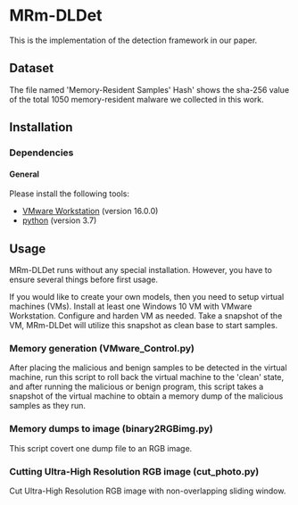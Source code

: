 # MRm-DLDet

This is the implementation of the detection framework in our paper.

## Dataset
The file named 'Memory-Resident Samples' Hash' shows  the sha-256 value of the total 1050 memory-resident malware we collected in this work.
## Installation

### Dependencies

#### General

Please install the following tools:

- [VMware Workstation](https://www.vmware.com/cn.html) (version 16.0.0)
- [python](https://www.python.org/) (version 3.7)

## Usage

MRm-DLDet runs without any special installation. However, you have to ensure several things before first usage.

If you would like to create your own models, then you need to setup virtual machines (VMs). Install at least one Windows 10 VM with VMware Workstation. Configure and harden VM as needed. Take a snapshot of the VM, MRm-DLDet will utilize this snapshot as clean base to start samples.

### Memory generation (VMware_Control.py)

After placing the malicious and benign samples to be detected in the virtual machine, run this script to roll back the virtual machine to the 'clean' state, and after running the malicious or benign program, this script takes a snapshot of the virtual machine to obtain a memory dump of the malicious samples as they run.

### Memory dumps to image (binary2RGBimg.py)

This script covert one dump file to an RGB image.

### Cutting Ultra-High Resolution RGB image (cut_photo.py)

Cut Ultra-High Resolution RGB image with non-overlapping sliding window.
